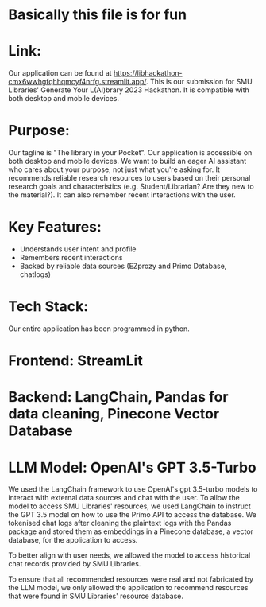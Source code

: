 # Basically this file is for fun

# Link:
Our application can be found at https://libhackathon-cmx6wwhgfqhhqmcyf4nrfg.streamlit.app/. This is our submission for SMU Libraries' Generate Your L(AI)brary 2023 Hackathon.
It is compatible with both desktop and mobile devices.

# Purpose:
Our tagline is "The library in your Pocket". Our application is accessible on both desktop and mobile devices.
We want to build an eager AI assistant who cares about your purpose, not just what you're asking for. It recommends reliable research resources to users based on their personal research goals and characteristics (e.g. Student/Librarian? Are they new to the material?). It can also remember recent interactions with the user.

# Key Features:
- Understands user intent and profile
- Remembers recent interactions
- Backed by reliable data sources (EZprozy and Primo Database, chatlogs)

# Tech Stack:
Our entire application has been programmed in python.
# Frontend: StreamLit
# Backend: LangChain, Pandas for data cleaning, Pinecone Vector Database
# LLM Model: OpenAI's GPT 3.5-Turbo
We used the LangChain framework to use OpenAI's gpt 3.5-turbo models to interact with external data sources and chat with the user. To allow the model to access SMU Libraries' resources, we used LangChain to instruct the GPT 3.5 model on how to use the Primo API to access the database.
We tokenised chat logs after cleaning the plaintext logs with the Pandas package and stored them as embeddings in a Pinecone database, a vector database, for the application to access.

To better align with user needs, we allowed the model to access historical chat records provided by SMU Libraries.

To ensure that all recommended resources were real and not fabricated by the LLM model, we only allowed the application to recommend resources that were found in SMU Libraries' resource database.
